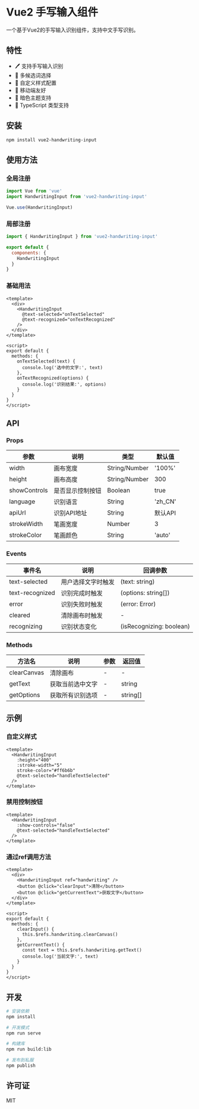 # Vue2 手写输入组件

一个基于Vue2的手写输入识别组件，支持中文手写识别。

## 特性

- 🖊️ 支持手写输入识别
- 🎯 多候选词选择
- 🎨 自定义样式配置
- 📱 移动端友好
- 🌙 暗色主题支持
- 🔧 TypeScript 类型支持

## 安装

```bash
npm install vue2-handwriting-input
```

## 使用方法

### 全局注册

```javascript
import Vue from 'vue'
import HandwritingInput from 'vue2-handwriting-input'

Vue.use(HandwritingInput)
```

### 局部注册

```javascript
import { HandwritingInput } from 'vue2-handwriting-input'

export default {
  components: {
    HandwritingInput
  }
}
```

### 基础用法

```vue
<template>
  <div>
    <HandwritingInput
      @text-selected="onTextSelected"
      @text-recognized="onTextRecognized"
    />
  </div>
</template>

<script>
export default {
  methods: {
    onTextSelected(text) {
      console.log('选中的文字:', text)
    },
    onTextRecognized(options) {
      console.log('识别结果:', options)
    }
  }
}
</script>
```

## API

### Props

| 参数 | 说明 | 类型 | 默认值 |
|------|------|------|--------|
| width | 画布宽度 | String/Number | '100%' |
| height | 画布高度 | String/Number | 300 |
| showControls | 是否显示控制按钮 | Boolean | true |
| language | 识别语言 | String | 'zh_CN' |
| apiUrl | 识别API地址 | String | 默认API |
| strokeWidth | 笔画宽度 | Number | 3 |
| strokeColor | 笔画颜色 | String | 'auto' |

### Events

| 事件名 | 说明 | 回调参数 |
|--------|------|----------|
| text-selected | 用户选择文字时触发 | (text: string) |
| text-recognized | 识别完成时触发 | (options: string[]) |
| error | 识别失败时触发 | (error: Error) |
| cleared | 清除画布时触发 | - |
| recognizing | 识别状态变化 | (isRecognizing: boolean) |

### Methods

| 方法名 | 说明 | 参数 | 返回值 |
|--------|------|------|--------|
| clearCanvas | 清除画布 | - | - |
| getText | 获取当前选中文字 | - | string |
| getOptions | 获取所有识别选项 | - | string[] |

## 示例

### 自定义样式

```vue
<template>
  <HandwritingInput
    :height="400"
    :stroke-width="5"
    stroke-color="#ff6b6b"
    @text-selected="handleTextSelected"
  />
</template>
```

### 禁用控制按钮

```vue
<template>
  <HandwritingInput
    :show-controls="false"
    @text-selected="handleTextSelected"
  />
</template>
```

### 通过ref调用方法

```vue
<template>
  <div>
    <HandwritingInput ref="handwriting" />
    <button @click="clearInput">清除</button>
    <button @click="getCurrentText">获取文字</button>
  </div>
</template>

<script>
export default {
  methods: {
    clearInput() {
      this.$refs.handwriting.clearCanvas()
    },
    getCurrentText() {
      const text = this.$refs.handwriting.getText()
      console.log('当前文字:', text)
    }
  }
}
</script>
```

## 开发

```bash
# 安装依赖
npm install

# 开发模式
npm run serve

# 构建库
npm run build:lib

# 发布到私服
npm publish
```

## 许可证

MIT